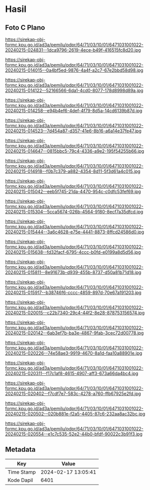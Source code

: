 # Hasil

## Foto C Plano

https://sirekap-obj-formc.kpu.go.id/ad3a/pemilu/pdpr/64/71/03/10/01/6471031001022-20240215-024831--1dca9796-2619-4ece-b49f-416515fc8d20.jpg

https://sirekap-obj-formc.kpu.go.id/ad3a/pemilu/pdpr/64/71/03/10/01/6471031001022-20240215-014015--0a4bf5ed-9876-4a4f-a2c7-67e2bbd58d98.jpg

https://sirekap-obj-formc.kpu.go.id/ad3a/pemilu/pdpr/64/71/03/10/01/6471031001022-20240215-014122--52166566-6da1-4cd0-8077-178d8998d89a.jpg

https://sirekap-obj-formc.kpu.go.id/ad3a/pemilu/pdpr/64/71/03/10/01/6471031001022-20240215-014258--e94b4ef6-4def-4f79-8d5a-14cd6139b87d.jpg

https://sirekap-obj-formc.kpu.go.id/ad3a/pemilu/pdpr/64/71/03/10/01/6471031001022-20240215-014523--7d454a87-d357-41e6-8b16-a6a14e37fe47.jpg

https://sirekap-obj-formc.kpu.go.id/ad3a/pemilu/pdpr/64/71/03/10/01/6471031001022-20240215-014647--0815bbc5-79c4-4336-a9e2-195f54255b66.jpg

https://sirekap-obj-formc.kpu.go.id/ad3a/pemilu/pdpr/64/71/03/10/01/6471031001022-20240215-014918--f0b7c379-a882-4354-8d11-5f3d61a4c015.jpg

https://sirekap-obj-formc.kpu.go.id/ad3a/pemilu/pdpr/64/71/03/10/01/6471031001022-20240215-015042--eeb5f745-21da-4470-954c-c0dfc53fef69.jpg

https://sirekap-obj-formc.kpu.go.id/ad3a/pemilu/pdpr/64/71/03/10/01/6471031001022-20240215-015304--5cca5674-026b-4564-9180-8ecf7a35dfcd.jpg

https://sirekap-obj-formc.kpu.go.id/ad3a/pemilu/pdpr/64/71/03/10/01/6471031001022-20240215-015444--3a6c4628-e75e-4441-8873-8ffcd24586d0.jpg

https://sirekap-obj-formc.kpu.go.id/ad3a/pemilu/pdpr/64/71/03/10/01/6471031001022-20240215-015638--fd32facf-6795-4ccc-b0fd-e0199a8d5d56.jpg

https://sirekap-obj-formc.kpu.go.id/ad3a/pemilu/pdpr/64/71/03/10/01/6471031001022-20240215-015811--8e91673b-d939-455b-8737-d50a81b71d18.jpg

https://sirekap-obj-formc.kpu.go.id/ad3a/pemilu/pdpr/64/71/03/10/01/6471031001022-20240215-015917--b38746f6-cccc-4859-897d-70e67a191203.jpg

https://sirekap-obj-formc.kpu.go.id/ad3a/pemilu/pdpr/64/71/03/10/01/6471031001022-20240215-020015--c22b7340-29c4-44f2-8e28-878753156574.jpg

https://sirekap-obj-formc.kpu.go.id/ad3a/pemilu/pdpr/64/71/03/10/01/6471031001022-20240215-020142--6ab3ef7b-ba3e-4867-9fab-3cec72d00778.jpg

https://sirekap-obj-formc.kpu.go.id/ad3a/pemilu/pdpr/64/71/03/10/01/6471031001022-20240215-020226--74e58ae3-9919-4670-8a1d-faa10a88901e.jpg

https://sirekap-obj-formc.kpu.go.id/ad3a/pemilu/pdpr/64/71/03/10/01/6471031001022-20240215-020311--f17c1af8-4615-4907-aff3-673a66da4bc4.jpg

https://sirekap-obj-formc.kpu.go.id/ad3a/pemilu/pdpr/64/71/03/10/01/6471031001022-20240215-020402--f7cdf7e7-583c-4278-a760-ffb67925e2fd.jpg

https://sirekap-obj-formc.kpu.go.id/ad3a/pemilu/pdpr/64/71/03/10/01/6471031001022-20240215-020502--020b881e-f2a5-4405-87c6-232aa8ac32bc.jpg

https://sirekap-obj-formc.kpu.go.id/ad3a/pemilu/pdpr/64/71/03/10/01/6471031001022-20240215-020554--e1c7c535-52e2-44b0-bfdf-90022c3b91f3.jpg


## Metadata

| Key        | Value               |
| ---------- | ------------------- |
| Time Stamp | 2024-02-17 13:05:41 |
| Kode Dapil | 6401                |



